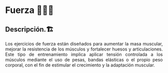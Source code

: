 # Fuerza 🏋️‍♂️💪


## Descripción.🏗️

<p align="justify">Los ejercicios de fuerza están diseñados para aumentar la masa muscular, mejorar la resistencia de los músculos y fortalecer huesos y articulaciones. Este tipo de entrenamiento implica aplicar tensión controlada a los músculos mediante el uso de pesas, bandas elásticas o el propio peso corporal, con el fin de estimular el crecimiento y la adaptación muscular.</p>
